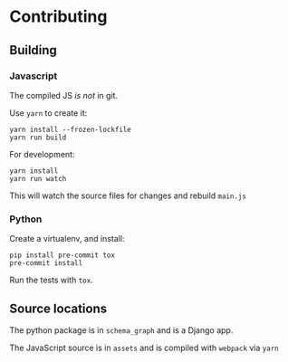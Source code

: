 # Contributing

## Building

### Javascript

The compiled JS *is not* in git.

Use `yarn` to create it:

    yarn install --frozen-lockfile
    yarn run build

For development:

    yarn install
    yarn run watch

This will watch the source files for changes and rebuild `main.js`

### Python

Create a virtualenv, and install:

    pip install pre-commit tox
    pre-commit install

Run the tests with `tox`.


## Source locations
The python package is in `schema_graph` and is a Django app.

The JavaScript source is in `assets` and is compiled with `webpack` via `yarn`
